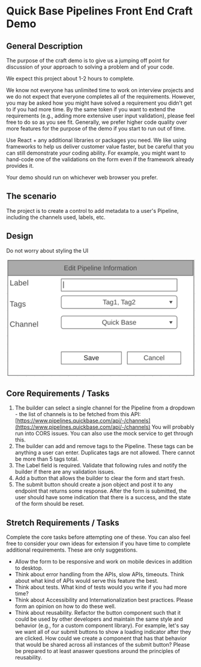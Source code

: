 # Quick Base Pipelines Front End Craft Demo

## General Description

The purpose of the craft demo is to give us a jumping off point for discussion
of your approach to solving a problem and of your code. 

We expect this project about 1-2 hours to complete. 

We know not everyone has unlimited time to work on interview projects and we do not expect
that everyone completes all of the requirements. However, you may be asked how
you might have solved a requirement you didn't get to if you had more time. By
the same token if you want to extend the requirements (e.g., adding more
extensive user input validation), please feel free to do so as you see fit.
Generally, we prefer higher code quality over more features for the purpose of
the demo if you start to run out of time.

Use React + any additional libraries or packages you need. We
like using frameworks to help us deliver customer value faster, but be careful
that you can still demonstrate _your_ coding ability. For example, you might
want to hand-code one of the validations on the form even if the framework
already provides it.

Your demo should run on whichever web browser you prefer.

## The scenario

The project is to create a control to add metadata to a user's Pipeline, including the channels used, labels, etc. 

## Design

Do not worry about styling the UI

![](https://github.com/QuickBase/interview-demos/blob/master/ui-pipelines/ui-pipelines-design.png)

## Core Requirements / Tasks

1. The builder can select a single channel for the Pipeline from a dropdown - the list of channels is to be fetched
   from this API: [https://www.pipelines.quickbase.com/api/-/channels](https://www.pipelines.quickbase.com/api/-/channels) You will probably run into CORS issues. You can also use the mock service to get through this.
1. The builder can add and remove tags to the Pipeline. These tags can be anything a user can enter. Duplicates tags are not allowed. There cannot be more than 5 tags total.
1. The Label field is required. Validate that following rules and notify the builder if there are any
   validation issues.
1. Add a button that allows the builder to clear the form and start fresh.
1. The submit button should create a json object and post it to any endpoint that returns some response. After the form is submitted, the user should have some indication that there is a success, 
   and the state of the form should be reset.

## Stretch Requirements / Tasks

Complete the core tasks before attempting one
of these. You can also feel free to consider your own ideas for extension if you
have time to complete additional requirements. These are only suggestions.

* Allow the form to be responsive and work on mobile devices in addition to
  desktop.
* Think about error handling from the APIs, slow APIs, timeouts. Think about what kind of APIs would serve this feature the best.
* Think about tests. What kind of tests would you write if you had more time?
* Think about Accessibility and Internationalization best practices. Please form an opinion on how to do these well.
* Think about reusability. Refactor the button component such that it could be used by other developers
  and maintain the same style and behavior (e.g., for a custom component
  library). For example, let's say we want all of our submit buttons to show a
  loading indicator after they are clicked. How could we create a component that
  has that behavior that would be shared across all instances of the submit
  button? Please be prepared to at least anaswer questions around the principles of reusability.
